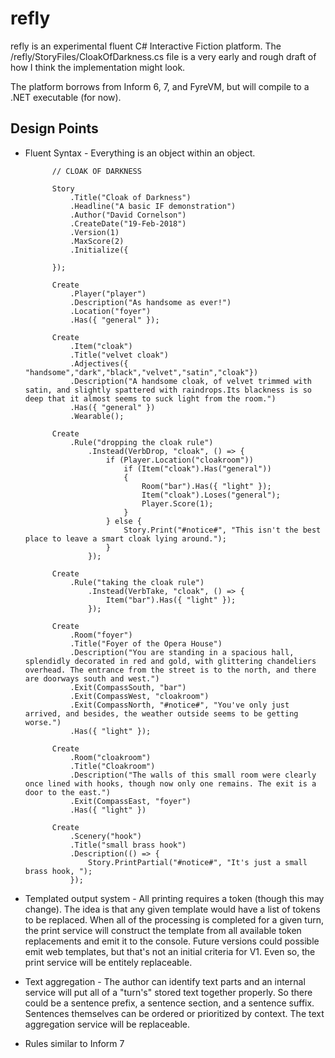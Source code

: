 # refly

refly is an experimental fluent C# Interactive Fiction platform. The /refly/StoryFiles/CloakOfDarkness.cs file is a very early and rough draft of how I think the implementation might look.

The platform borrows from Inform 6, 7, and FyreVM, but will compile to a .NET executable (for now).

## Design Points

* Fluent Syntax - Everything is an object within an object.

            // CLOAK OF DARKNESS

            Story
                .Title("Cloak of Darkness")
                .Headline("A basic IF demonstration")
                .Author("David Cornelson")
                .CreateDate("19-Feb-2018")
                .Version(1)
                .MaxScore(2)
                .Initialize({

            });

            Create
                .Player("player")
                .Description("As handsome as ever!")
                .Location("foyer")
                .Has({ "general" });

            Create
                .Item("cloak")
                .Title("velvet cloak")
                .Adjectives({ "handsome","dark","black","velvet","satin","cloak"})
				.Description("A handsome cloak, of velvet trimmed with satin, and slightly spattered with raindrops.Its blackness is so deep that it almost seems to suck light from the room.")
				.Has({ "general" })
				.Wearable();
  
			Create
				.Rule("dropping the cloak rule")
					.Instead(VerbDrop, "cloak", () => {
						if (Player.Location("cloakroom"))
							if (Item("cloak").Has("general"))
							{
								Room("bar").Has({ "light" });
								Item("cloak").Loses("general");
								Player.Score(1);
							}
						} else {
							Story.Print("#notice#", "This isn't the best place to leave a smart cloak lying around.");
						}
					});

			Create
				.Rule("taking the cloak rule")
					.Instead(VerbTake, "cloak", () => {
						Item("bar").Has({ "light" });
					});
			  
			Create
				.Room("foyer")
				.Title("Foyer of the Opera House")
				.Description("You are standing in a spacious hall, splendidly decorated in red and gold, with glittering chandeliers overhead. The entrance from the street is to the north, and there are doorways south and west.")
				.Exit(CompassSouth, "bar")
				.Exit(CompassWest, "cloakroom")
				.Exit(CompassNorth, "#notice#", "You've only just arrived, and besides, the weather outside seems to be getting worse.")
				.Has({ "light" });

			Create
				.Room("cloakroom")
				.Title("Cloakroom")
				.Description("The walls of this small room were clearly once lined with hooks, though now only one remains. The exit is a door to the east.")
				.Exit(CompassEast, "foyer")
				.Has({ "light" })

			Create
				.Scenery("hook")
				.Title("small brass hook")
				.Description(() => {
					Story.PrintPartial("#notice#", "It's just a small brass hook, ");
				});

* Templated output system - All printing requires a token (though this may change). The idea is that any given template would have a list of tokens to be replaced. When all of the processing is completed for a given turn, the print service will construct the template from all available token replacements and emit it to the console. Future versions could possible emit web templates, but that's not an initial criteria for V1. Even so, the print service will be entitely replaceable.
* Text aggregation - The author can identify text parts and an internal service will put all of a "turn's" stored text together properly. So there could be a sentence prefix, a sentence section, and a sentence suffix. Sentences themselves can be ordered or prioritized by context. The text aggregation service will be replaceable.
* Rules similar to Inform 7

